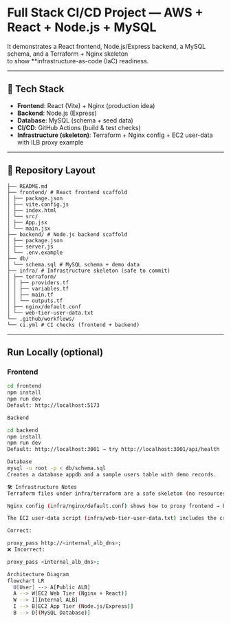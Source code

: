 # Full Stack CI/CD Project — AWS + React + Node.js + MySQL  
It demonstrates a React frontend, Node.js/Express backend, a MySQL schema, and a Terraform + Nginx skeleton  
to show **infrastructure-as-code (IaC) readiness.  

---

## 🚀 Tech Stack
- **Frontend**: React (Vite) + Nginx (production idea)
- **Backend**: Node.js (Express)
- **Database**: MySQL (schema + seed data)
- **CI/CD**: GitHub Actions (build & test checks)
- **Infrastructure (skeleton)**: Terraform + Nginx config + EC2 user-data with ILB proxy example

---

## 📂 Repository Layout
```
├── README.md
├── frontend/ # React frontend scaffold
│ ├── package.json
│ ├── vite.config.js
│ ├── index.html
│ └── src/
│ ├── App.jsx
│ └── main.jsx
├── backend/ # Node.js backend scaffold
│ ├── package.json
│ ├── server.js
│ └── .env.example
├── db/
│ └── schema.sql # MySQL schema + demo data
├── infra/ # Infrastructure skeleton (safe to commit)
│ ├── terraform/
│ │ ├── providers.tf
│ │ ├── variables.tf
│ │ ├── main.tf
│ │ └── outputs.tf
│ ├── nginx/default.conf
│ └── web-tier-user-data.txt
└── .github/workflows/
└── ci.yml # CI checks (frontend + backend)

```


---

##  Run Locally (optional)

### Frontend
```bash
cd frontend
npm install
npm run dev
Default: http://localhost:5173

Backend

cd backend
npm install
npm run dev
Default: http://localhost:3001 → try http://localhost:3001/api/health

Database
mysql -u root -p < db/schema.sql
Creates a database appdb and a sample users table with demo records.

🛠️ Infrastructure Notes
Terraform files under infra/terraform are a safe skeleton (no resources created).

Nginx config (infra/nginx/default.conf) shows how to proxy frontend → backend via Internal ALB.

The EC2 user-data script (infra/web-tier-user-data.txt) includes the critical fix for Nginx:

Correct:

proxy_pass http://<internal_alb_dns>;
❌ Incorrect:

proxy_pass <internal_alb_dns>;

Architecture Diagram
flowchart LR
  U[User] --> A[Public ALB]
  A --> W[EC2 Web Tier (Nginx + React)]
  W --> I[Internal ALB]
  I --> B[EC2 App Tier (Node.js/Express)]
  B --> D[(MySQL Database)]
